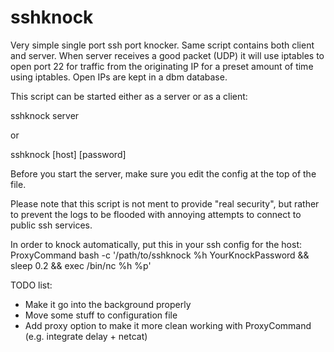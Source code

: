 # sshknock
Very simple single port ssh port knocker. Same script contains both client and server. When server receives a good packet (UDP) it will use iptables to open port 22 for traffic from the originating IP for a preset amount of time using iptables. Open IPs are kept in a dbm database.

This script can be started either as a server or as a client:

sshknock server

or

sshknock [host] [password]

Before you start the server, make sure you edit the config at the top of the file.

Please note that this script is not ment to provide "real security", but rather to prevent the logs to be flooded with annoying attempts to connect to public ssh services.

In order to knock automatically, put this in your ssh config for the host:
ProxyCommand bash -c '/path/to/sshknock %h YourKnockPassword && sleep 0.2 && exec /bin/nc %h %p'

TODO list:
- Make it go into the background properly
- Move some stuff to configuration file
- Add proxy option to make it more clean working with ProxyCommand (e.g. integrate delay + netcat)
